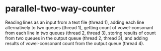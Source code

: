 # parallel-two-way-counter
Reading lines as an input from a text file (thread 1), adding each line alternatively to two queues (thread 1), getting count of vowel-consonant from each line in two queues (thread 2, thread 3), storing results of count from two queues in the output queue (thread 2, thread 3), and adding results of vowel-consonant count from the output queue (thread 4).

